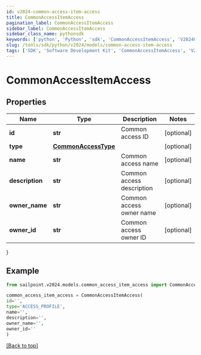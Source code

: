 ```yaml
---
id: v2024-common-access-item-access
title: CommonAccessItemAccess
pagination_label: CommonAccessItemAccess
sidebar_label: CommonAccessItemAccess
sidebar_class_name: pythonsdk
keywords: ['python', 'Python', 'sdk', 'CommonAccessItemAccess', 'V2024CommonAccessItemAccess'] 
slug: /tools/sdk/python/v2024/models/common-access-item-access
tags: ['SDK', 'Software Development Kit', 'CommonAccessItemAccess', 'V2024CommonAccessItemAccess']
---
```


# CommonAccessItemAccess


## Properties

Name | Type | Description | Notes
------------ | ------------- | ------------- | -------------
**id** | **str** | Common access ID | [optional] 
**type** | [**CommonAccessType**](common-access-type) |  | [optional] 
**name** | **str** | Common access name | [optional] 
**description** | **str** | Common access description | [optional] 
**owner_name** | **str** | Common access owner name | [optional] 
**owner_id** | **str** | Common access owner ID | [optional] 
}

## Example

```python
from sailpoint.v2024.models.common_access_item_access import CommonAccessItemAccess

common_access_item_access = CommonAccessItemAccess(
id='',
type='ACCESS_PROFILE',
name='',
description='',
owner_name='',
owner_id=''
)

```
[[Back to top]](#) 


